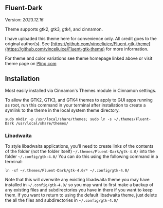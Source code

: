 ## Fluent-Dark

Version: _2023.12.16_

Theme supports gtk2, gtk3, gtk4, and cinnamon.

I have uploaded this theme here for convenience only. All credit goes to the original author(s). See [https://github.com/vinceliuice/Fluent-gtk-theme](https://github.com/vinceliuice/Fluent-gtk-theme) for more information.

For theme and color variations see theme homepage linked above or visit theme page on [Pling.com](https://www.gnome-look.org/p/1477941)

## Installation

Most easily installed via Cinnamon's Themes module in Cinnamon settings.

To allow the GTK2, GTK3, and GTK4 themes to apply to GUI apps running as root, run this command in your terminal after installation to create a symlink to the theme in the local system theme directory.

`sudo mkdir -p /usr/local/share/themes; sudo ln -s ~/.themes/Fluent-Dark /usr/local/share/themes/`

### Libadwaita

To style libadwaita applications, you'll need to create links of the contents of the folder (not the folder itself) `~/.themes/Fluent-Dark/gtk-4.0/` into the folder `~/.config/gtk-4.0/` You can do this using the following command in a terminal:

`ln -sf ~/.themes/Fluent-Dark/gtk-4.0/* ~/.config/gtk-4.0/`

Note that this will overwrite any existing libadwaita theme you may have installed in `~/.config/gtk-4.0/` so you may want to first make a backup of any existing files and subdirectories you have in there if you want to keep them. If you want to return to using the default libadwaita theme, just delete the all the files and subdirectories in `~/.config/gtk-4.0/`
